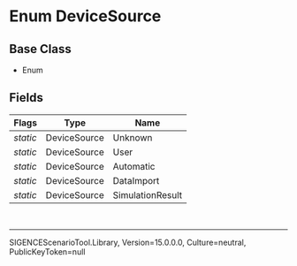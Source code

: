# Enum DeviceSource
## Base Class
- Enum
## Fields
Flags|Type|Name
-|-|-
*static*|DeviceSource|Unknown
*static*|DeviceSource|User
*static*|DeviceSource|Automatic
*static*|DeviceSource|DataImport
*static*|DeviceSource|SimulationResult

<br /><hr />
SIGENCEScenarioTool.Library, Version=15.0.0.0, Culture=neutral, PublicKeyToken=null
